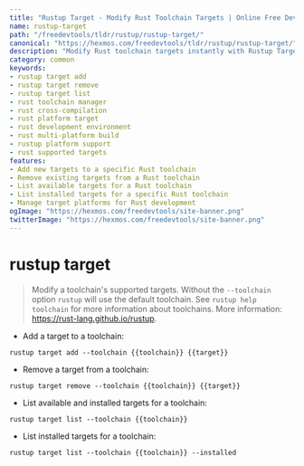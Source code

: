 ```yaml
---
title: "Rustup Target - Modify Rust Toolchain Targets | Online Free DevTools by Hexmos"
name: rustup-target
path: "/freedevtools/tldr/rustup/rustup-target/"
canonical: "https://hexmos.com/freedevtools/tldr/rustup/rustup-target/"
description: "Modify Rust toolchain targets instantly with Rustup Target. Add, remove, and list targets to customize your Rust development environment. Free online tool, no registration required."
category: common
keywords:
- rustup target add
- rustup target remove
- rustup target list
- rust toolchain manager
- rust cross-compilation
- rust platform target
- rust development environment
- rust multi-platform build
- rustup platform support
- rust supported targets
features:
- Add new targets to a specific Rust toolchain
- Remove existing targets from a Rust toolchain
- List available targets for a Rust toolchain
- List installed targets for a specific Rust toolchain
- Manage target platforms for Rust development
ogImage: "https://hexmos.com/freedevtools/site-banner.png"
twitterImage: "https://hexmos.com/freedevtools/site-banner.png"
---
```


# rustup target

> Modify a toolchain's supported targets.
> Without the `--toolchain` option `rustup` will use the default toolchain. See `rustup help toolchain` for more information about toolchains.
> More information: <https://rust-lang.github.io/rustup>.

- Add a target to a toolchain:

`rustup target add --toolchain {{toolchain}} {{target}}`

- Remove a target from a toolchain:

`rustup target remove --toolchain {{toolchain}} {{target}}`

- List available and installed targets for a toolchain:

`rustup target list --toolchain {{toolchain}}`

- List installed targets for a toolchain:

`rustup target list --toolchain {{toolchain}} --installed`
